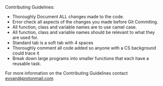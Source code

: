 Contributing Guidelines:

- Thoroughly Document ALL changes made to the code.
- Error check all aspects of the changes you made before Git Commiting.
- All function, class and variable names are to use camel case.
- All function, class and variable names should be relevant to what they are used for.
- Standard tab is a soft tab with 4 spaces
- Thoroughly comment all code added so anyone with a CS background could trace it
- Break down large programs into smaller functions that each have a reusable task.

For more information on the Contributing Guidelines contact evvan@protonmail.com
